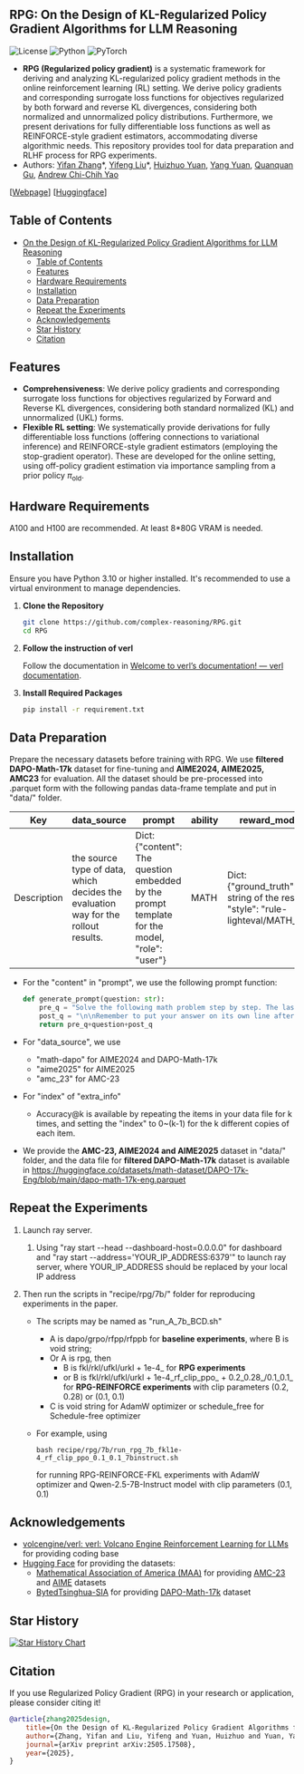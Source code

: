 ## RPG: On the Design of KL-Regularized Policy Gradient Algorithms for LLM Reasoning

![License](https://img.shields.io/badge/license-MIT-blue.svg)
![Python](https://img.shields.io/badge/python-3.10%2B-blue.svg)
![PyTorch](https://img.shields.io/badge/PyTorch-2.6.0-orange.svg)

- **RPG (Regularized policy gradient)** is a systematic framework for deriving and analyzing KL-regularized policy gradient methods in the online reinforcement learning (RL) setting. We derive policy gradients and corresponding surrogate loss functions for objectives regularized by both forward and reverse KL divergences, considering both normalized and unnormalized policy distributions. Furthermore, we present derivations for fully differentiable loss functions as well as REINFORCE-style gradient estimators, accommodating diverse algorithmic needs. This repository provides tool for data preparation and RLHF process for RPG experiments.
- Authors: [Yifan Zhang](https://yifzhang.com)\*, [Yifeng Liu](https://lauyikfung.github.io)\*, [Huizhuo Yuan](https://scholar.google.com/citations?user=8foZzX4AAAAJ), [Yang Yuan](https://scholar.google.com/citations?user=7o4wtKEAAAAJ&hl=en), [Quanquan Gu](https://web.cs.ucla.edu/~qgu/), [Andrew Chi-Chih Yao](https://en.wikipedia.org/wiki/Andrew_Yao)

[[Webpage](https://complex-reasoning.github.io/RPG)] [[Huggingface](https://huggingface.co/papers/2505.17508)]

## Table of Contents


  - [On the Design of KL-Regularized Policy Gradient Algorithms for LLM Reasoning](#on-the-design-of-kl-regularized-policy-gradient-algorithms-for-llm-reasoning)
    - [Table of Contents](#table-of-contents)
    - [Features](#features)
    - [Hardware Requirements](#hardware-requirements)
    - [Installation](#installation)
    - [Data Preparation](#data-preparation)
    - [Repeat the Experiments](#repeat-the-experiments)
    - [Acknowledgements](#acknowledgements)
    - [Star History](#star-history)
    - [Citation](#citation)

  ## Features

  - **Comprehensiveness**: We derive policy gradients and corresponding surrogate loss functions for objectives regularized by Forward and Reverse KL divergences, considering both standard normalized (KL) and unnormalized (UKL) forms.
  - **Flexible RL setting**: We systematically provide derivations for fully differentiable loss functions (offering connections to variational inference) and REINFORCE-style gradient estimators (employing the stop-gradient operator). These are developed for the online setting, using off-policy gradient estimation via importance sampling from a prior policy $\pi_{\mathrm{old}}$.

## Hardware Requirements

A100 and H100 are recommended. At least 8*80G VRAM is needed.

## Installation

Ensure you have Python 3.10 or higher installed. It's recommended to use a virtual environment to manage dependencies.

1. **Clone the Repository**

   ```bash
   git clone https://github.com/complex-reasoning/RPG.git
   cd RPG
   ```

2. **Follow the instruction of verl**

   Follow the documentation in [Welcome to verl’s documentation! — verl documentation](https://verl.readthedocs.io/en/latest/index.html).

3. **Install Required Packages**

   ```bash
   pip install -r requirement.txt
   ```

## Data Preparation

Prepare the necessary datasets before training with RPG. We use **filtered DAPO-Math-17k** dataset for fine-tuning and **AIME2024, AIME2025, AMC23** for evaluation. All the dataset should be pre-processed into .parquet form with the following pandas data-frame template and put in "data/" folder.

| Key         | data_source                                                  | prompt                                                       | ability | reward_model                                                 | extra_info                                                   |
| ----------- | ------------------------------------------------------------ | ------------------------------------------------------------ | ------- | ------------------------------------------------------------ | ------------------------------------------------------------ |
| Description | the source type of data, which decides the evaluation way for the rollout results. | Dict: {"content": The question embedded by the prompt template for the model, "role": "user"} | MATH    | Dict: {"ground_truth": string of the result, "style": "rule-lighteval/MATH_v2"} | Dict: {"index": the repeat index for acc@k, "raw_problem": the original question before embedding into the prompt template, "split": None} |

  - For the "content" in "prompt", we use the following prompt function:

    ```python
    def generate_prompt(question: str):
        pre_q = "Solve the following math problem step by step. The last line of your response should be of the form Answer: $Answer (without quotes) where $Answer is the answer to the problem.\n\n"
        post_q = "\n\nRemember to put your answer on its own line after \"Answer:\"."
        return pre_q+question+post_q
    ```

  - For "data_source", we use

    - "math-dapo" for AIME2024 and DAPO-Math-17k
    - "aime2025" for AIME2025
    - "amc_23" for AMC-23

  - For "index" of "extra_info"

    - Accuracy@k is available by repeating the items in your data file for k times, and setting the "index" to 0~(k-1) for the k different copies of each item.

  - We provide the **AMC-23, AIME2024 and AIME2025** dataset in "data/" folder, and the data file for **filtered DAPO-Math-17k** dataset is available in https://huggingface.co/datasets/math-dataset/DAPO-17k-Eng/blob/main/dapo-math-17k-eng.parquet

## Repeat the Experiments

  1. Launch ray server.

     1. Using "ray start --head --dashboard-host=0.0.0.0" for dashboard and "ray start --address='YOUR_IP_ADDRESS:6379'" to launch ray server, where YOUR_IP_ADDRESS should be replaced by your local IP address

  2. Then run the scripts in "recipe/rpg/7b/" folder for reproducing experiments in the paper.

     - The scripts may be named as "run_A_7b_BCD.sh"

       - A is dapo/grpo/rfpp/rfppb for **baseline experiments**, where B is void string;
       - Or A is rpg, then
         - B is fkl/rkl/ufkl/urkl + 1e-4_ for **RPG experiments**
         - or B is fkl/rkl/ufkl/urkl + 1e-4_rf_clip_ppo_ + 0.2_0.28\_/0.1_0.1_ for **RPG-REINFORCE experiments** with clip parameters (0.2, 0.28) or (0.1, 0.1)
       - C is void string for AdamW optimizer or schedule_free for Schedule-free optimizer

     - For example, using

       ```
       bash recipe/rpg/7b/run_rpg_7b_fkl1e-4_rf_clip_ppo_0.1_0.1_7binstruct.sh
       ```

       for running RPG-REINFORCE-FKL experiments with AdamW optimizer and Qwen-2.5-7B-Instruct model with clip parameters (0.1, 0.1)

## Acknowledgements

  - [volcengine/verl: verl: Volcano Engine Reinforcement Learning for LLMs](https://github.com/volcengine/verl) for providing coding base
  - [Hugging Face](https://huggingface.co/) for providing the datasets:
    - [Mathematical Association of America (MAA)](https://artofproblemsolving.com/wiki/index.php/Mathematical_Association_of_America) for providing [AMC-23](https://artofproblemsolving.com/wiki/index.php/AMC_12_Problems_and_Solutions) and [AIME](https://artofproblemsolving.com/wiki/index.php/American_Invitational_Mathematics_Examination) datasets
    - [BytedTsinghua-SIA](https://air.tsinghua.edu.cn/en/About_Us/About_AIR.htm) for providing [DAPO-Math-17k](https://huggingface.co/datasets/BytedTsinghua-SIA/DAPO-Math-17k) dataset

## Star History

[![Star History Chart](https://api.star-history.com/svg?repos=complex-reasoning/RPG&type=Date)](https://star-history.com/#complex-reasoning/RPG&Date)

## Citation

If you use Regularized Policy Gradient (RPG) in your research or application, please consider citing it!

```bibtex
@article{zhang2025design,
    title={On the Design of KL-Regularized Policy Gradient Algorithms for LLM Reasoning},
    author={Zhang, Yifan and Liu, Yifeng and Yuan, Huizhuo and Yuan, Yang and Gu, Quanquan and Yao, Andrew Chi-Chih},
    journal={arXiv preprint arXiv:2505.17508},
    year={2025},
}
```
